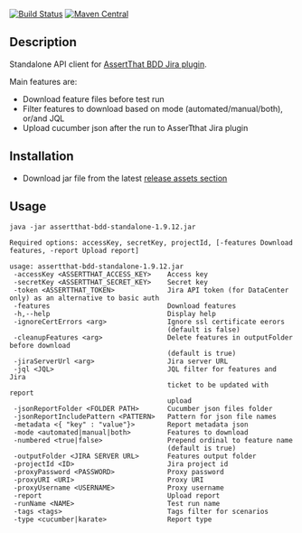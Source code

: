 
[![Build Status](https://travis-ci.org/assertthat/assertthat-bdd-standalone.svg?branch=master)](https://travis-ci.org/assertthat/assertthat-bdd-standalone)
[![Maven Central](https://maven-badges.herokuapp.com/maven-central/com.assertthat.plugins/assertthat-bdd-standalone/badge.svg)](https://maven-badges.herokuapp.com/maven-central/com.assertthat.plugins/assertthat-bdd-standalone)


## Description

Standalone API client for [AssertThat BDD Jira plugin](https://marketplace.atlassian.com/apps/1219033/assertthat-bdd-test-management-in-jira?hosting=cloud&tab=overview).

Main features are:

- Download feature files before test run
- Filter features to download based on mode (automated/manual/both), or/and JQL
- Upload cucumber json after the run to AsserTthat Jira plugin

## Installation

- Download jar file from the latest [release assets section](https://github.com/assertthat/assertthat-bdd-standalone/releases)

## Usage

```
java -jar assertthat-bdd-standalone-1.9.12.jar

Required options: accessKey, secretKey, projectId, [-features Download features, -report Upload report]

usage: assertthat-bdd-standalone-1.9.12.jar
 -accessKey <ASSERTTHAT_ACCESS_KEY>    Access key
 -secretKey <ASSERTTHAT_SECRET_KEY>    Secret key
 -token <ASSERTTHAT_TOKEN>             Jira API token (for DataCenter only) as an alternative to basic auth
 -features                             Download features
 -h,--help                             Display help
 -ignoreCertErrors <arg>               Ignore ssl certificate eerors
                                       (default is false)
 -cleanupFeatures <arg>                Delete features in outputFolder before download
                                       (default is true)                                       
 -jiraServerUrl <arg>                  Jira server URL
 -jql <JQL>                            JQL filter for features and Jira
                                       ticket to be updated with report
                                       upload
 -jsonReportFolder <FOLDER PATH>       Cucumber json files folder
 -jsonReportIncludePattern <PATTERN>   Pattern for json file names
 -metadata <{ "key" : "value"}>        Report metadata json
 -mode <automated|manual|both>         Features to download
 -numbered <true|false>                Prepend ordinal to feature name
                                       (default is true)
 -outputFolder <JIRA SERVER URL>       Features output folder
 -projectId <ID>                       Jira project id
 -proxyPassword <PASSWORD>             Proxy password
 -proxyURI <URI>                       Proxy URI
 -proxyUsername <USERNAME>             Proxy username
 -report                               Upload report
 -runName <NAME>                       Test run name
 -tags <tags>                          Tags filter for scenarios
 -type <cucumber|karate>               Report type

```
